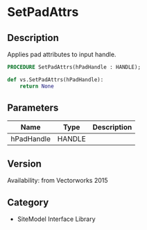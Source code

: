 # SetPadAttrs

## Description
Applies pad attributes to input handle.

```pascal
PROCEDURE SetPadAttrs(hPadHandle : HANDLE);
```

```python
def vs.SetPadAttrs(hPadHandle):
    return None
```

## Parameters
|Name|Type|Description|
|---|---|---|
|hPadHandle|HANDLE|   |

## Version
Availability: from Vectorworks 2015

## Category
* SiteModel Interface Library

